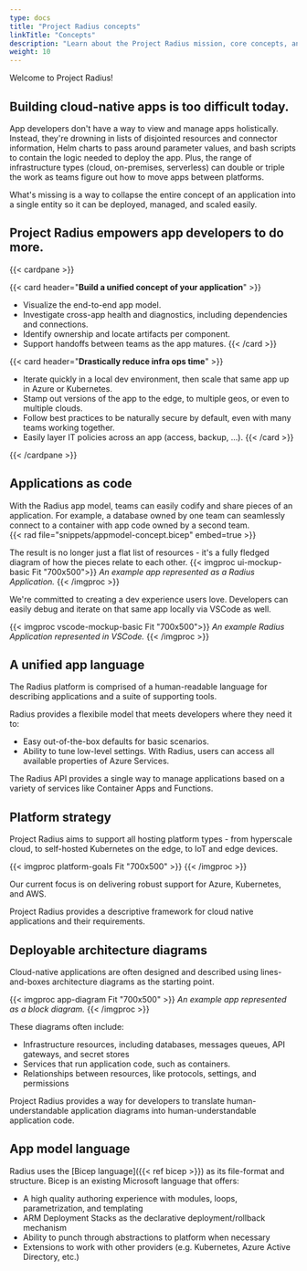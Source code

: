 ```yaml
---
type: docs
title: "Project Radius concepts"
linkTitle: "Concepts"
description: "Learn about the Project Radius mission, core concepts, and frequently asked questions"
weight: 10
---
```


Welcome to Project Radius! 


## Building cloud-native apps is too difficult today. 

App developers don't have a way to view and manage apps holistically. Instead, they're drowning in lists of disjointed resources and connector information, Helm charts to pass around parameter values, and bash scripts to contain the logic needed to deploy the app. Plus, the range of infrastructure types (cloud, on-premises, serverless) can double or triple the work as teams figure out how to move apps between platforms. 

What's missing is a way to collapse the entire concept of an application into a single entity so it can be deployed, managed, and scaled easily.

## Project Radius empowers app developers to do more.

{{< cardpane >}}

{{< card header="**Build a unified concept of your application**" >}}
- Visualize the end-to-end app model. 
- Investigate cross-app health and diagnostics, including dependencies and connections. 
- Identify ownership and locate artifacts per component. 
- Support handoffs between teams as the app matures. 
{{< /card >}}

{{< card header="**Drastically reduce infra ops time**" >}}
- Iterate quickly in a local dev environment, then scale that same app up in Azure or Kubernetes.
- Stamp out versions of the app to the edge, to multiple geos, or even to multiple clouds. 
- Follow best practices to be naturally secure by default, even with many teams working together. 
- Easily layer IT policies across an app (access, backup, ...).
{{< /card >}}

{{< /cardpane >}}


## Applications as code

With the Radius app model, teams can easily codify and share pieces of an application. For example, a database owned by one team can seamlessly connect to a container with app code owned by a second team.  
{{< rad file="snippets/appmodel-concept.bicep" embed=true >}}

The result is no longer just a flat list of resources - it's a fully fledged diagram of how the pieces relate to each other.
{{< imgproc ui-mockup-basic Fit "700x500">}}
<i>An example app represented as a Radius Application.</i>
{{< /imgproc >}}

We're committed to creating a dev experience users love. Developers can easily debug and iterate on that same app locally via VSCode as well. 
<!-- TODO: make all these diagrams & code show the identically same app -->
{{< imgproc vscode-mockup-basic Fit "700x500">}}
<i>An example Radius Application represented in VSCode.</i>
{{< /imgproc >}}


## A unified app language

The Radius platform is comprised of a human-readable language for describing applications and a suite of supporting tools.  

Radius provides a flexibile model that meets developers where they need it to:  
- Easy out-of-the-box defaults for basic scenarios.
- Ability to tune low-level settings. With Radius, users can access all available properties of Azure Services. 

The Radius API provides a single way to manage applications based on a variety of services like Container Apps and Functions. 

## Platform strategy

Project Radius aims to support all hosting platform types - from hyperscale cloud, to self-hosted Kubernetes on the edge, to IoT and edge devices.

{{< imgproc platform-goals Fit "700x500" >}}
{{< /imgproc >}}

Our current focus is on delivering robust support for Azure, Kubernetes, and AWS. 

<!-- TODO - incorporate the below text pasted from the old App model index page  -->
Project Radius provides a descriptive framework for cloud native applications and their requirements. 

## Deployable architecture diagrams

Cloud-native applications are often designed and described using lines-and-boxes architecture diagrams as the starting point.

<!-- TODO: make this diagram match the app in the mockup below-->
{{< imgproc app-diagram Fit "700x500" >}}
<i>An example app represented as a block diagram.</i>
{{< /imgproc >}}

These diagrams often include:
- Infrastructure resources, including databases, messages queues, API gateways, and secret stores
- Services that run application code, such as containers.
- Relationships between resources, like protocols, settings, and permissions

Project Radius provides a way for developers to translate human-understandable application diagrams into human-understandable application code. 

## App model language

Radius uses the [Bicep language]({{< ref bicep >}}) as its file-format and structure. Bicep is an existing Microsoft language that offers:
- A high quality authoring experience with modules, loops, parametrization, and templating
- ARM Deployment Stacks as the declarative deployment/rollback mechanism
- Ability to punch through abstractions to platform when necessary
- Extensions to work with other providers (e.g. Kubernetes, Azure Active Directory, etc.)